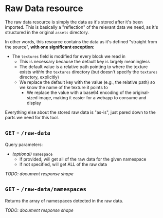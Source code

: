 # Raw Data resource

The raw data resource is simply the data as it's stored after it's been imported. This is basically a "reflection" of the relevant data we need, as it's structured in the original `assets` directory.

In other words, this resource contains the data as it's defined "straight from the source", **with one significant exception**:
* The `textures` field is modified for every block we read in
    * This is necessary because the default key is largely meaningless
    * The default value is a relative path pointing to where the texture exists _within_ the `textures` directory (but doesn't specify the `textures` directory, explicitly)
    * We replace the default key with the value (e.g., the relative path) so we know the name of the texture it points to
        * We replace the value with a base64 encoding of the original-sized image, making it easier for a webapp to consume and display

Everything else about the stored raw data is "as-is", just pared down to the parts we need for this tool.

## `GET` - `/raw-data`

Query parameters:
* _(optional)_ `namespace`
    * If provided, will get all of the raw data for the given namespace
    * If not specified, will get ALL of the raw data

_TODO: document response shape_

## `GET` - `/raw-data/namespaces`

Returns the array of namespaces detected in the raw data.

_TODO: document response shape_
